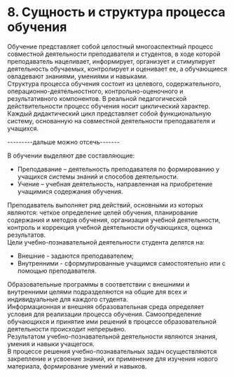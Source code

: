 # 8. Сущность и структура процесса обучения

Обучение представляет собой целостный многоаспектный процесс совместной деятельности преподавателя и студентов, в ходе которой преподаватель нацеливает, информирует, организует и стимулирует деятельность обучаемых, контролирует и оценивает ее, а обучающиеся овладевают знаниями, умениями и навыками.  
Структура процесса обучения состоит из целевого, содержательного, операционно-деятельностного, контрольно-оценочного и результативного компонентов. В реальной педагогической действительности процесс обучения носит циклический характер. Каждый дидактический цикл представляет собой функциональную систему, основанную на совместной деятельности преподавателя и учащихся.

---------дальше можно отсечь-------  

В обучении выделяют две составляющие:

* Преподавание – деятельность преподавателя по формированию у учащихся системы знаний и способов деятельности. 
* Учение – учебная деятельность, направленная на приобретение учащимися содержания обучения.

Преподаватель выполняет ряд действий, основными из которых являются: четкое определение целей обучения, планирование содержания и методов обучения, организация учебной деятельности, контроль и коррекция учебной деятельности обучающихся, оценка результатов.  
Цели учебно-познавательной деятельности студента делятся на: 

* Внешние - задаются преподавателем;
* Внутренними - сформулированные учащимся самостоятельно или с помощью преподавателя.

Образовательные программы в соответствии с внешними и внутренними целями подразделяются на общие для всех и индивидуальные для каждого студента.  
Информационная и внешняя образовательная среда определяет условия для реализации процесса обучения. Самоопределение обучающихся и принятие ими решений в процессе образовательной деятельности происходит непрерывно.  
Результатом учебно-познавательной деятельности являются знания, умения и навыки учащегося.  
В процессе решения учебно-познавательных задач осуществляются закрепление и усвоение знаний, их применение для изучения нового материала, формирование умений и навыков.
